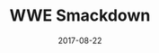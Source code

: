 ---
title: WWE Smackdown

location: Barclays Center, Brooklyn, NY
date: 2017-08-22
cagematch: https://www.cagematch.net/?id=1&nr=182321
---